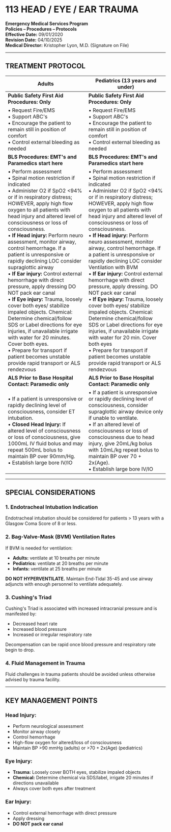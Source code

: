 # 113 HEAD / EYE / EAR TRAUMA

**Emergency Medical Services Program**  
**Policies – Procedures – Protocols**  
**Effective Date:** 09/01/2020  
**Revision Date:** 04/10/2025  
**Medical Director:** Kristopher Lyon, M.D. (Signature on File)

---

## TREATMENT PROTOCOL

| **Adults** | **Pediatrics (13 years and under)** |
|------------|-------------------------------------|
| **Public Safety First Aid Procedures: Only** | **Public Safety First Aid Procedures: Only** |
| • Request Fire/EMS<br>• Support ABC's<br>• Encourage the patient to remain still in position of comfort<br>• Control external bleeding as needed | • Request Fire/EMS<br>• Support ABC's<br>• Encourage the patient to remain still in position of comfort<br>• Control external bleeding as needed |
| **BLS Procedures: EMT's and Paramedics start here** | **BLS Procedures: EMT's and Paramedics start here** |
| • Perform assessment<br>• Spinal motion restriction if indicated<br>• Administer O2 if SpO2 <94% or if in respiratory distress; HOWEVER, apply high flow oxygen to all patients with head injury and altered level of consciousness or loss of consciousness.<br>• **If Head injury:** Perform neuro assessment, monitor airway, control hemorrhage. If a patient is unresponsive or rapidly declining LOC consider supraglottic airway<br>• **If Ear injury:** Control external hemorrhage with direct pressure, apply dressing DO NOT pack ear canal<br>• **If Eye injury:** Trauma, loosely cover both eyes/ stabilize impaled objects. Chemical: Determine chemical/follow SDS or Label directions for eye injuries, if unavailable irrigate with water for 20 minutes. Cover both eyes.<br>• Prepare for transport if patient becomes unstable provide rapid transport or ALS rendezvous | • Perform assessment<br>• Spinal motion restriction if indicated<br>• Administer O2 if SpO2 <94% or if in respiratory distress; HOWEVER, apply high flow oxygen to all patients with head injury and altered level of consciousness or loss of consciousness.<br>• **If Head injury:** Perform neuro assessment, monitor airway, control hemorrhage. If a patient is unresponsive or rapidly declining LOC consider Ventilation with BVM<br>• **If Ear injury:** Control external hemorrhage with direct pressure, apply dressing. DO NOT pack ear canal<br>• **If Eye injury:** Trauma, loosely cover both eyes/ stabilize impaled objects. Chemical: Determine chemical/follow SDS or Label directions for eye injuries, if unavailable irrigate with water for 20 min. Cover both eyes<br>• Prepare for transport if patient becomes unstable provide rapid transport or ALS rendezvous |
| **ALS Prior to Base Hospital Contact: Paramedic only** | **ALS Prior to Base Hospital Contact: Paramedic only** |
| • If a patient is unresponsive or rapidly declining level of consciousness, consider ET intubation.<br>• **Closed Head Injury:** If altered level of consciousness or loss of consciousness, give 1000mL IV fluid bolus and may repeat 500mL bolus to maintain BP over 90mm/Hg.<br>• Establish large bore IV/IO | • If a patient is unresponsive or rapidly declining level of consciousness, consider supraglottic airway device only if unable to ventilate.<br>• If an altered level of consciousness or loss of consciousness due to head injury, give 20mL/kg bolus with 10mL/kg repeat bolus to maintain BP over 70 + 2x(Age).<br>• Establish large bore IV/IO |

---

## SPECIAL CONSIDERATIONS

### 1. Endotracheal Intubation Indication

Endotracheal intubation should be considered for patients > 13 years with a Glasgow Coma Score of 8 or less.

### 2. Bag-Valve-Mask (BVM) Ventilation Rates

If BVM is needed for ventilation:
- **Adults:** ventilate at 10 breaths per minute
- **Pediatrics:** ventilate at 20 breaths per minute
- **Infants:** ventilate at 25 breaths per minute

**DO NOT HYPERVENTILATE.** Maintain End-Tidal 35-45 and use airway adjuncts with enough personnel to ventilate adequately.

### 3. Cushing's Triad

Cushing's Triad is associated with increased intracranial pressure and is manifested by:
- Decreased heart rate
- Increased blood pressure
- Increased or irregular respiratory rate

Decompensation can be rapid once blood pressure and respiratory rate begin to drop.

### 4. Fluid Management in Trauma

Fluid challenges in trauma patients should be avoided unless otherwise advised by trauma facility.

---

## KEY MANAGEMENT POINTS

### Head Injury:
- Perform neurological assessment
- Monitor airway closely
- Control hemorrhage
- High-flow oxygen for altered/loss of consciousness
- Maintain BP >90 mmHg (adults) or >70 + 2x(Age) (pediatrics)

### Eye Injury:
- **Trauma:** Loosely cover BOTH eyes, stabilize impaled objects
- **Chemical:** Determine chemical via SDS/label, irrigate 20 minutes if directions unavailable
- Always cover both eyes after treatment

### Ear Injury:
- Control external hemorrhage with direct pressure
- Apply dressing
- **DO NOT pack ear canal**


